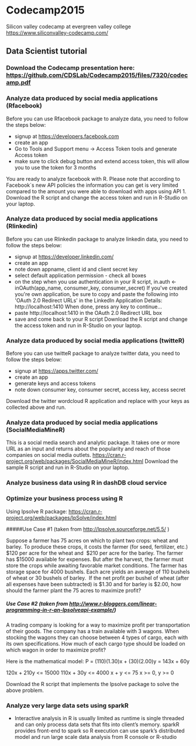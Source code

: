 # Codecamp2015
Silicon valley codecamp at evergreen valley college https://www.siliconvalley-codecamp.com/
## Data Scientist tutorial
### Download the Codecamp presentation here: https://github.com/CDSLab/Codecamp2015/files/7320/codecamp.pdf

### Analyze data produced by social media applications (Rfacebook)
Before you can use Rfacebook package to analyze data, you need to follow the steps below:
 - signup at https://developers.facebook.com
 - create an app
 - Go to Tools and Support menu -> Access Token tools and generate Access token
 - make sure to click debug button and extend access token, this will allow you to use the token for 3 months

You are ready to analyze facebook with R. Please note that according to Facebook´s new API policies the information you can get is very limited compared to the amount you were able to download with apps using API 1.
Download the R script and change the access token and run in R-Studio on your laptop.

### Analyze data produced by social media applications (Rlinkedin)
Before you can use Rlinkedin package to analyze linkedin data, you need to follow the steps below:
 - signup at https://developer.linkedin.com/
 - create an app
 - note down appname, client id and client secret key
 - select default application permission - check all boxes
 - on the step when you use authentication in your R script, 
 in.auth <- inOAuth(app_name, consumer_key, consumer_secret)
If you've created you're own application, be sure to copy and paste the following into 
 'OAuth 2.0 Redirect URLs' in the LinkedIn Application Details: http://localhost:1410 
 When done, press any key to continue...
 - paste http://localhost:1410  in the OAuth 2.0 Redirect URL box
 - save and come back to your R script
 Download the R script and change the access token and run in R-Studio on your laptop.
### Analyze data produced by social media applications (twitteR)

Before you can use twitteR package to analyze twitter data, you need to follow the steps below:
 - signup at https://apps.twitter.com/
 - create an app
 - generate keys and access tokens
 - note down consumer key, consumer secret, access key, access secret
 
Download the twitter wordcloud R application and replace with your keys as collected above and run.
### Analyze data produced by social media applications (SocialMediaMineR)
This is a social media search and analytic package. It takes one or more URL as an input and returns about the popularity and reach of those companies on social media outlets.
https://cran.r-project.org/web/packages/SocialMediaMineR/index.html
Download the sample R script and run in R-Studio on your laptop.
### Analyze business data using R in dashDB cloud service

### Optimize your business process using R 
Using lpsolve R package: https://cran.r-project.org/web/packages/lpSolve/index.html

#####Use Case #1 (taken from http://lpsolve.sourceforge.net/5.5/ )

Suppose a farmer has 75 acres on which to plant two crops: wheat and barley. To produce these crops, it costs the farmer (for seed, fertilizer, etc.) $120 per acre for the wheat and  $210 per acre for the barley. The farmer has $15000 available for expenses. But after the harvest, the farmer must store the crops while awaiting favorable market conditions. The farmer has storage space for 4000 bushels. Each acre yields an average of 110 bushels of wheat or 30 bushels of barley.  If the net profit per bushel of wheat (after all expenses have been subtracted) is $1.30 and for barley is $2.00, how should the farmer plant the 75 acres to maximize profit?

##### Use Case #2 (taken from http://www.r-bloggers.com/linear-programming-in-r-an-lpsolveapi-example/)
A trading company is looking for a way to maximize profit per transportation of their goods. The company has a train available with 3 wagons. When stocking the wagons they can choose between 4 types of cargo, each with its own specifications. How much of each cargo type should be loaded on which wagon in order to maximize profit?

Here is the mathematical model:
P = (110)(1.30)x + (30)(2.00)y = 143x + 60y

120x + 210y <= 15000
110x + 30y <= 4000
x + y <= 75
x >= 0, y >= 0

Download the R script that implements the lpsolve package to solve the above problem. 

### Analyze very large data sets using sparkR
 - Interactive analysis in R is usually limited as runtime is single threaded  and can only process data sets that fits into client’s memory. sparkR provides front-end to spark so R execution can use spark’s distributed model and run large scale data analysis from R console or R-studio
 
